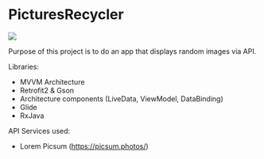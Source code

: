 # PicturesRecycler


![](demo/PicturesRecycler.gif)

Purpose of this project is to do an app that displays random images via API.

Libraries:
- MVVM Architecture
- Retrofit2 & Gson
- Architecture components (LiveData, ViewModel, DataBinding)
- Glide
- RxJava

API Services used:
- Lorem Picsum (https://picsum.photos/)

